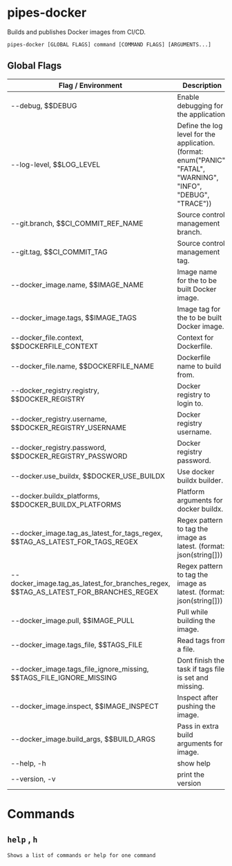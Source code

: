 # pipes-docker

Builds and publishes Docker images from CI/CD.

`pipes-docker [GLOBAL FLAGS] command [COMMAND FLAGS] [ARGUMENTS...]`

## Global Flags
| Flag / Environment |  Description   |  Type    | Required | Default |
|---------------- | --------------- | --------------- |  --------------- |  --------------- |
| --debug, $$DEBUG | Enable debugging for the application. |  Bool  | false | false |
| --log-level, $$LOG_LEVEL | Define the log level for the application. (format: enum(&#34;PANIC&#34;, &#34;FATAL&#34;, &#34;WARNING&#34;, &#34;INFO&#34;, &#34;DEBUG&#34;, &#34;TRACE&#34;)) |  String  | false | &#34;info&#34; |
| --git.branch, $$CI_COMMIT_REF_NAME | Source control management branch. |  String  | false |  |
| --git.tag, $$CI_COMMIT_TAG | Source control management tag. |  String  | false |  |
| --docker_image.name, $$IMAGE_NAME | Image name for the to be built Docker image. |  String  | true |  |
| --docker_image.tags, $$IMAGE_TAGS | Image tag for the to be built Docker image. |  StringSlice  | true |  |
| --docker_file.context, $$DOCKERFILE_CONTEXT | Context for Dockerfile. |  String  | false | &#34;.&#34; |
| --docker_file.name, $$DOCKERFILE_NAME | Dockerfile name to build from. |  String  | false | &#34;Dockerfile&#34; |
| --docker_registry.registry, $$DOCKER_REGISTRY | Docker registry to login to. |  String  | false |  |
| --docker_registry.username, $$DOCKER_REGISTRY_USERNAME | Docker registry username. |  String  | false |  |
| --docker_registry.password, $$DOCKER_REGISTRY_PASSWORD | Docker registry password. |  String  | false |  |
| --docker.use_buildx, $$DOCKER_USE_BUILDX | Use docker buildx builder. |  Bool  | false | false |
| --docker.buildx_platforms, $$DOCKER_BUILDX_PLATFORMS | Platform arguments for docker buildx. |  String  | false | &#34;linux/amd64&#34; |
| --docker_image.tag_as_latest_for_tags_regex, $$TAG_AS_LATEST_FOR_TAGS_REGEX | Regex pattern to tag the image as latest. (format: json(string[])) |  String  | false | &#34;[\&#34;^v\\\\d*\\\\.\\\\d*\\\\.\\\\d*$\&#34;]&#34; |
| --docker_image.tag_as_latest_for_branches_regex, $$TAG_AS_LATEST_FOR_BRANCHES_REGEX | Regex pattern to tag the image as latest. (format: json(string[])) |  String  | false | &#34;[]&#34; |
| --docker_image.pull, $$IMAGE_PULL | Pull while building the image. |  Bool  | false | true |
| --docker_image.tags_file, $$TAGS_FILE | Read tags from a file. |  String  | false |  |
| --docker_image.tags_file_ignore_missing, $$TAGS_FILE_IGNORE_MISSING | Dont finish the task if tags file is set and missing. |  Bool  | false | false |
| --docker_image.inspect, $$IMAGE_INSPECT | Inspect after pushing the image. |  Bool  | false | true |
| --docker_image.build_args, $$BUILD_ARGS | Pass in extra build arguments for image. |  StringSlice  | false |  |
| --help, -h | show help |  Bool  | false | false |
| --version, -v | print the version |  Bool  | false | false |

# Commands

## `help` , `h`

`Shows a list of commands or help for one command`
